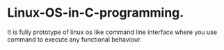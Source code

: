 # Linux-OS-in-C-programming.
It is fully prototype of linux os like command line interface where you use command to execute any functional behaviour.
